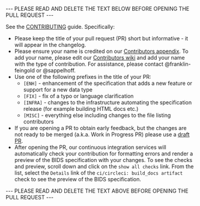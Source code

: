 --- PLEASE READ AND DELETE THE TEXT BELOW BEFORE OPENING THE PULL REQUEST ---

See the [CONTRIBUTING](https://github.com/bids-standard/bids-specification/blob/master/CONTRIBUTING.md) guide. Specifically:

- Please keep the title of your pull request (PR) short but informative - it will
  appear in the changelog.
- Please ensure your name is credited on our [Contributors appendix](https://github.com/bids-standard/bids-specification/blob/master/src/99-appendices/01-contributors.md).
  To add your name, please edit our [Contributors wiki](https://github.com/bids-standard/bids-specification/wiki/Contributors) and add your name with the type of contribution.
  For assistance, please contact @franklin-feingold or @sappelhoff.
- Use one of the following prefixes in the title of your PR:
  - `[ENH]` - enhancement of the specification that adds a new feature or
    support for a new data type
  - `[FIX]` - fix of a typo or language clarification
  - `[INFRA]` - changes to the infrastructure automating the specification
    release (for example building HTML docs etc.)
  - `[MISC]` - everything else including changes to the file listing
    contributors
- If you are opening a PR to obtain early feedback, but the changes
  are not ready to be merged (a.k.a. Work in Progress PR) please
  use a [draft PR](https://github.blog/2019-02-14-introducing-draft-pull-requests/).
- After opening the PR, our continuous integration services will automatically check your contribution  for formatting errors and render a preview of the BIDS specification with your changes.
  To see the checks and preview, scroll down and click on the `show all checks` link.
  From the list, select the `Details` link of the `ci/circleci: build_docs artifact` check to see the preview of the BIDS specification.

--- PLEASE READ AND DELETE THE TEXT ABOVE BEFORE OPENING THE PULL REQUEST ---
